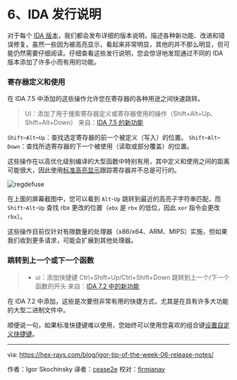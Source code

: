 [#]: translator: "cease2e"

6、IDA 发行说明
=======

对于每个 [IDA 版本][1]，我们都会发布详细的版本说明，描述各种新功能、改进和错误修复。虽然一些因为被高亮显示，看起来非常明显，其他的并不那么明显，但可能仍然需要仔细阅读。仔细查看这些发行说明，您会惊讶地发现通过不同的 IDA 版本添加了许多小而有用的功能。

### 寄存器定义和使用

在 IDA 7.5 中添加的这些操作允许您在寄存器的各种用途之间快速跳转。

> UI：添加了用于搜索寄存器定义或寄存器使用的操作（Shift+Alt+Up、Shift+Alt+Down）
> 来自：[IDA 7.5 的新功能][2]

`Shift`–`Alt`–`Up`：查找选定寄存​​器的前一个被定义（写入）的位置。
`Shift`–`Alt`–`Down`：查找所选寄存器的下一个被使用（读取或部分覆盖）的位置。

这些操作在以高优化级别编译的大型函数中特别有用，其中定义和使用之间的距离可能很大，因此使用[标准高亮显示][3]跟踪寄存器并不总是可行的。

![regdefuse][4]

在上面的屏幕截图中，您可以看到 `Alt`-`Up` 跳转到最近的高亮子字符串匹配，而 `Shift`-`Alt`-`Up` 查找 rbx 更改的位置（`ebx` 是 `rbx` 的低位，因此 `xor` 指令会更改 `rbx`）。

这些操作目前仅针对有限数量的处理器（x86/x64、ARM、MIPS）实施，但如果我们收到更多请求，可能会扩展到其他处理器。

### 跳转到上一个或下一个函数

> + ui：添加快捷键 Ctrl+Shift+Up/Ctrl+Shift+Down 跳转到上一个/下一个函数的开头
> 来自：[IDA 7.2 中的新功能][5]

在 IDA 7.2 中添加，这些是次要但非常有用的快捷方式，尤其是在具有许多大功能的大型二进制文件中。

顺便说一句，如果标准快捷键难以使用，您始终可以使用您喜欢的组合键[设置自定义快捷键][6]。

--------------------------------------------------------------------------------

via: https://hex-rays.com/blog/igor-tip-of-the-week-06-release-notes/

作者：Igor Skochinsky
译者：[cease2e](https://github.com/cease2e)
校对：[firmianay](https://github.com/firmianay)

[1]: https://hex-rays.com/products/ida/news/
[2]: https://hex-rays.com/products/ida/news/7_5/
[3]: https://hex-rays.com/blog/igor-tip-of-the-week-05-highlight/
[4]: https://www.hex-rays.com/wp-content/uploads/2020/09/regdefuse.png
[5]: https://hex-rays.com/products/ida/news/7_2/
[6]: https://hex-rays.com/blog/igor-tip-of-the-week-02-ida-ui-actions-and-where-to-find-them/
